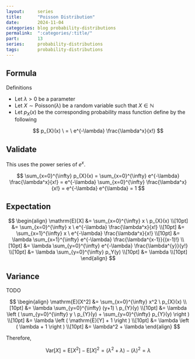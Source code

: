 ```yaml
---
layout:     series
title:      "Poisson Distribution"
date:       2024-11-04
categories: blog probability-distributions
permalink:  ":categories/:title/"
part:       13
series:     probability-distributions
tags:       probability-distributions
---
```


## Formula

Definitions
- Let $\lambda > 0$ be a parameter
- Let $X \sim \text{Poisson}(\lambda)$ be a random variable such that $X \in \mathbb{N}$
- Let $p_X(x)$ be the corresponding probability mass function define by the following

$$
p_{X}(x)
\ = \
e^{-\lambda} \frac{\lambda^x}{x!}
$$

## Validate

This uses the power series of $e^x$.

$$
\sum_{x=0}^{\infty} p_{X}(x) = \sum_{x=0}^{\infty} e^{-\lambda} \frac{\lambda^x}{x!} = e^{-\lambda} \sum_{x=0}^{\infty} \frac{\lambda^x}{x!} = e^{-\lambda} e^{\lambda} = 1
$$

## Expectation

$$
\begin{align}
    \mathrm{E}[X]
    &= \sum_{x=0}^{\infty} x \ p_{X}(x) \\[10pt]
    &= \sum_{x=0}^{\infty} x \ e^{-\lambda} \frac{\lambda^x}{x!} \\[10pt]
    &= \sum_{x=1}^{\infty} x \ e^{-\lambda} \frac{\lambda^x}{x!} \\[10pt]
    &= \lambda \sum_{x=1}^{\infty} e^{-\lambda} \frac{\lambda^{x-1}}{(x-1)!} \\[10pt]
    &= \lambda \sum_{y=0}^{\infty} e^{-\lambda} \frac{\lambda^{y}}{y!} \\[10pt]
    &= \lambda \sum_{y=0}^{\infty} p_Y(y) \\[10pt]
    &= \lambda \\[10pt]
\end{align}
$$


## Variance

TODO

$$
\begin{align}
    \mathrm{E}[X^2]
    &= \sum_{x=0}^{\infty} x^2 \ p_{X}(x) \\[10pt]
    &= \lambda \sum_{y=0}^{\infty} (y+1) \ p_{Y}(y) \\[10pt]
    &= \lambda \left ( \sum_{y=0}^{\infty} y \ p_{Y}(y) + \sum_{y=0}^{\infty} p_{Y}(y) \right ) \\[10pt]
    &= \lambda \left ( \mathrm{E}[Y] + 1 \right ) \\[10pt]
    &= \lambda \left ( \lambda + 1 \right ) \\[10pt]
    &= \lambda^2 + \lambda
\end{align}
$$

Therefore, 

$$
\mathrm{Var}[X] = \mathrm{E}[X^2] - \mathrm{E}[X]^2 = (\lambda^2 + \lambda) - (\lambda)^2 = \lambda
$$


